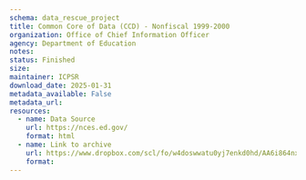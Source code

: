 ```yaml
---
schema: data_rescue_project 
title: Common Core of Data (CCD) - Nonfiscal 1999-2000
organization: Office of Chief Information Officer
agency: Department of Education
notes: 
status: Finished
size: 
maintainer: ICPSR
download_date: 2025-01-31
metadata_available: False
metadata_url: 
resources:
  - name: Data Source
    url: https://nces.ed.gov/
    format: html
  - name: Link to archive
    url: https://www.dropbox.com/scl/fo/w4doswwatu0yj7enkd0hd/AA6i864nxOfaXJ35jst5N0U?rlkey=4bwor9xrb0tuqir0yl3i8slfd&dl=0
    format: 
---
```

